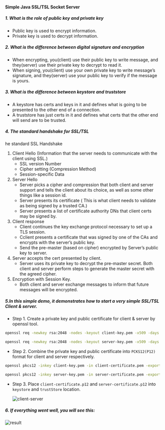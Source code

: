 #### Simple Java SSL/TSL Socket Server 

##### 1. What is the role of public key and private key

* Public key is used to encrypt information. 
* Private key is used to decrypt information. 

##### 2. What is the difference between digital signature and encryption

* When encrypting, you(client) use their public key to write message, and they(server) use their private key to decrypt to read it. 
* When signing, you(client) use your own private key to write message’s signature, and they(server) use your public key to verify if the message is yours. 

##### 3. What is the difference between keystore and truststore

* A keystore has certs and keys in it and defines what is going to be presented to the other end of a connection.
* A truststore has just certs in it and defines what certs that the other end will send are to be trusted. 

##### 4. The standard handshake for SSL/TSL

he standard SSL Handshake

1. Client Hello (Information that the server needs to communicate with the client using SSL.)  
   * SSL version Number 
   * Cipher setting (Compression Method) 
   * Session-specific Data 
2. Server Hello  
   * Server picks a cipher and compression that both client and server support and tells the client about its choice, as well as some other things like a session id. 
   * Server presents its certificate ( This is what client needs to validate as being signed by a trusted CA.) 
   * Server presents a list of certificate authority DNs that client certs may be signed by. 
3. Client response 
   * Client continues the key exchange protocol necessary to set up a TLS session. 
   * Cclient presents a certificate that was signed by one of the CAs and encrypts with the server’s public key.  
   * Send the pre-master (based on cipher) encrypted by Server’s public key to server. 
4. Server accepts the cert presented by client. 
   * Server uses its private key to decrypt the pre-master secret. Both client and server perform steps to generate the master secret with the agreed cipher. 
5. Encryption with Session Key.  
   * Both client and server exchange messages to inform that future messages will be encrypted. 

##### 5.In this simple demo, it demonstrates how to start a very simple SSL/TSL Client & server. 

* Step 1. Create a private key and public certificate for client & server by openssl tool.

```bash
openssl req -newkey rsa:2048 -nodes -keyout client-key.pem -x509 -days 365 -out client-certificate.pem
```

```bash
openssl req -newkey rsa:2048 -nodes -keyout server-key.pem -x509 -days 365 -out server-certificate.pem
```

* Step 2. Combine the private key and public certificate into `PCKS12(P12)` format for client and server respectively. 

```bash
openssl pkcs12 -inkey client-key.pem -in client-certificate.pem -export -out client-certificate.p12
```

```bash
openssl pkcs12 -inkey server-key.pem -in server-certificate.pem -export -out server-certificate.p12
```

* Step 3. Place `client-certificate.p12` and `server-certificate.p12` into `keystore` and `trustStore` location.

  ![client-server](img/client-server.jpg)

##### 6. If everything went well, you will see this:

![result](img/result.jpg)
